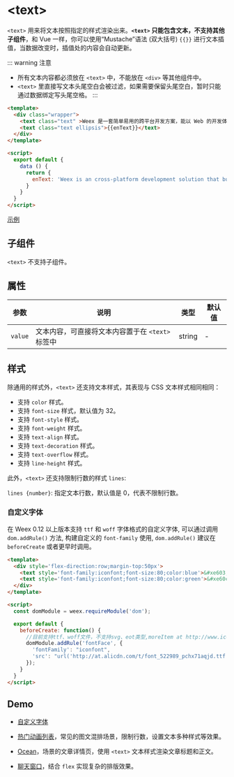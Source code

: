 # &lt;text&gt;

`<text>` 用来将文本按照指定的样式渲染出来。**`<text>` 只能包含文本，不支持其他子组件**，和 Vue 一样，你可以使用“Mustache”语法 (双大括号)  `{{}}` 进行文本插值，当数据改变时，插值处的内容会自动更新。


::: warning 注意
- 所有文本内容都必须放在 `<text>` 中，不能放在 `<div>` 等其他组件中。
- `<text>` 里直接写文本头尾空白会被过滤，如果需要保留头尾空白，暂时只能通过数据绑定写头尾空格。
:::

```html
<template>
  <div class="wrapper">
    <text class="text" >Weex 是一套简单易用的跨平台开发方案，能以 Web 的开发体验构建高性能、可扩展的原生应用。</text>
    <text class="text ellipsis">{{enText}}</text>
  </div>
</template>

<script>
  export default {
    data () {
      return {
        enText: 'Weex is an cross-platform development solution that builds high-performance, scalable native applications with a Web development experience. '
      }
    }
  }
</script>
```

[示例](http://dotwe.org/vue/808aa57e344eb7a9b7012a8540efae9f)

## 子组件

`<text>` 不支持子组件。

## 属性

| 参数        | 说明                | 类型   | 默认值 |
| ---------- | -------------      | -----  | ----- |
| `value` | 文本内容，可直接将文本内容置于在 `<text>` 标签中 | string | - |

## 样式

除通用的样式外，`<text>` 还支持文本样式，其表现与 CSS 文本样式相同相同：

- 支持 `color` 样式。
- 支持 `font-size` 样式，默认值为 32。
- 支持 `font-style` 样式。
- 支持 `font-weight` 样式。
- 支持 `text-align` 样式。
- 支持 `text-decoration` 样式。
- 支持 `text-overflow` 样式。
- 支持 `line-height` 样式。

此外，`<text>` 还支持限制行数的样式 `lines`:

`lines {number}`: 指定文本行数，默认值是 0，代表不限制行数。

### 自定义字体

在 Weex 0.12 以上版本支持 `ttf` 和 `woff` 字体格式的自定义字体, 可以通过调用 `dom.addRule()` 方法, 构建自定义的 `font-family` 使用, `dom.addRule()` 建议在 `beforeCreate` 或者更早时调用。

```html
<template>
  <div style='flex-direction:row;margin-top:50px'>
    <text style='font-family:iconfont;font-size:80;color:blue'>&#xe603;</text>
    <text style='font-family:iconfont;font-size:80;color:green'>&#xe60c;&#xe62f;</text>
  </div>
</template>

<script>
  const domModule = weex.requireModule('dom');

  export default {
    beforeCreate: function() {
      //目前支持ttf、woff文件，不支持svg、eot类型,moreItem at http://www.iconfont.cn/
      domModule.addRule('fontFace', {
        'fontFamily': "iconfont",
        'src': "url('http://at.alicdn.com/t/font_522989_pchx71aqjd.ttf')"
      });
    }
  }
</script>
```

## Demo


- [自定义字体](http://dotwe.org/vue/6062cf0121e0dae5d05c7033ee93a5dc)

  <IPhoneImg imgSrc="https://img.alicdn.com/tfs/TB1aQM4n3DqK1RjSZSyXXaxEVXa-750-1334.png" />

- [热门动画列表](http://dotwe.org/vue/892bd1c977b61762baca8e02a65b6d97)，常见的图文混排场景，限制行数，设置文本多种样式等效果。

  <IPhoneImg imgSrc="https://img.alicdn.com/tfs/TB1.Bg6nZbpK1RjSZFyXXX_qFXa-750-1334.gif" />

- [Ocean](http://dotwe.org/vue/bf65efdb828c1c4e5613a0e7a6f7ee57)，场景的文章详情页，使用 `<text>` 文本样式渲染文章标题和正文。

  <IPhoneImg imgSrc="https://img.alicdn.com/tfs/TB1YqM9n9zqK1RjSZFHXXb3CpXa-750-1334.gif" />

- [聊天窗口](http://dotwe.org/vue/695ee4cba19d4d9c4dc845e113710dbc)，结合 `flex` 实现复杂的排版效果。

  <IPhoneImg imgSrc="https://img.alicdn.com/tfs/TB11_g_n7voK1RjSZPfXXXPKFXa-264-439.gif" />
